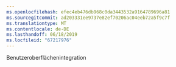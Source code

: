 ```yaml
---
ms.openlocfilehash: efec4eb476db968c0da3443532a9164789696a81
ms.sourcegitcommit: ad203331ee9737e82ef70206ac04eeb72a5f9c7f
ms.translationtype: MT
ms.contentlocale: de-DE
ms.lasthandoff: 06/18/2019
ms.locfileid: "67217976"
---
```

Benutzeroberflächenintegration